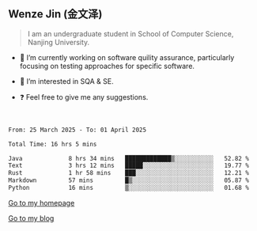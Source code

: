 ## Wenze Jin (金文泽)

> I am an undergraduate student in School of Computer Science, Nanjing University.

- 🔭 I’m currently working on software quility assurance, particularly focusing on testing approaches for specific software.
  
- 🌱 I’m interested in SQA & SE.
  
- ❓ Feel free to give me any suggestions.  

<br>  

<!--START_SECTION:waka-->

```txt
From: 25 March 2025 - To: 01 April 2025

Total Time: 16 hrs 5 mins

Java             8 hrs 34 mins   █████████████▒░░░░░░░░░░░   52.82 %
Text             3 hrs 12 mins   █████░░░░░░░░░░░░░░░░░░░░   19.77 %
Rust             1 hr 58 mins    ███░░░░░░░░░░░░░░░░░░░░░░   12.21 %
Markdown         57 mins         █▒░░░░░░░░░░░░░░░░░░░░░░░   05.87 %
Python           16 mins         ▒░░░░░░░░░░░░░░░░░░░░░░░░   01.68 %
```

<!--END_SECTION:waka-->

[Go to my homepage](https://wenzejin.github.io)

[Go to my blog](https://wenzejin.notion.site/Wenze-Jin-s-Blog-1635e9fa7b6d80b3adcedfacc74aa717?pvs=4)
